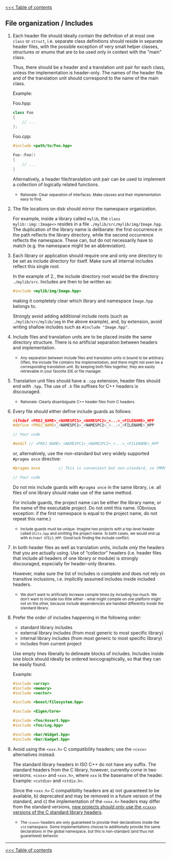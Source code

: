 [<<< Table of contents](../README.md)

## File organization / Includes

1. Each header file should ideally contain the definition of at most one `class` or `struct`, i.e. separate class definitions should reside in separate header files, with the possible exception of very small helper classes, structures or enums that are to be used only in context with the "main" class.

    Thus, there should be a header and a translation unit pair for each class, unless the implementation is header-only. The names of the header file and of the translation unit should correspond to the name of the main class.

    Example:
  
    Foo.hpp:
  
    ```cpp
    class Foo
    {
        // ...
    };
    ```

    Foo.cpp:
  
    ```cpp
    #include <path/to/Foo.hpp>

    Foo::Foo()
    {
        // ...
    }
    ```

    Alternatively, a header file/translation unit pair can be used to implement a collection of logically related functions.

    - <small>Rationale: Clear separation of interfaces. Make classes and their implementation easy to find.</small>

2. The file locations on disk should mirror the namespace organization.

    For example, inside a library called `mylib`, the `class mylib::img::Image<>` resides in a file `./mylib/src/mylib/img/Image.hpp`. The duplication of the library name is deliberate: the first occurrence in the path reflects the library directory, while the second occurrence reflects the namespace. These can, but do not necessarily have to match (e.g. the namespace might be an abbreviation).

3. Each library or application should require one and only one directory to be set as include directory for itself. Make sure all internal includes reflect this single root.

    In the example of 2., the include directory root would be the directory `./mylib/src`. Includes are then to be written as:
  
    ```cpp
    #include <mylib/img/Image.hpp>
    ```

    making it completely clear which library and namespace `Image.hpp` belongs to.
  
    Strongly avoid adding additional include roots (such as `./mylib/src/mylib/img` in the above example), and, by extension, avoid writing shallow includes such as `#include "Image.hpp"`.

4. Include files and translation units are to be placed inside the same directory structure. There is no artificial separation between headers and implementation.

    - <small>Any separation between include files and translation units is bound to be arbitrary. Often, the include file contains the implementation, and there might not even be a corresponding translation unit. By keeping both files together, they are easily retrievable in your favorite IDE or file manager.</small>

5. Translation unit files should have a `.cpp` extension, header files should end with `.hpp`. The use of `.h` file suffixes for C++ headers is discouraged.

    - <small>Rationale: Clearly disambiguate C\+\+ header files from C headers.</small>

6. Every file should either define include guards as follows:

    ```cpp
    #ifndef <PROJ_NAME>_<NAMESPC1>_<NAMESPC2>_<...>_<FILENAME>_HPP
    #define <PROJ_NAME>_<NAMESPC1>_<NAMESPC2>_<...>_<FILENAME>_HPP

    // Your code

    #endif // <PROJ_NAME>_<NAMESPC1>_<NAMESPC2>_<...>_<FILENAME>_HPP
    ```

    or, alternatively, use the non-standard but very widely supported `#pragma once` directive:

    ```cpp
    #pragma once        // This is convenient but non-standard, so YMMV.
    
    // Your code
    ```

    Do not mix include guards with `#pragma once` in the same library, i.e. all files of one library should make use of the same method.

    For include guards, the project name can be either the library name, or the name of the executable project. Do not omit this name. (Obvious exception: if the first namespace is equal to the project name, do not repeat this name.)

    - <small>Include guards must be unique. Imagine two projects with a top-level header called `Utils.hpp` and omitting the project name. In both cases, we would end up with `#ifndef UTILS_HPP`. Good luck finding the include conflict.</small>

7. In both header files as well as translation units, include *only* the headers that you are actually using. Use of “collector” headers (i.e. header files that include all headers of one library or module) is strongly discouraged, especially for header-only libraries.

    However, make sure the list of includes is complete and does not rely on transitive inclusions, i.e. implicitly assumed includes inside included headers.

    - <small>We don’t want to artificially increase compile times by including too much. We don’t want to include too little either - what might compile on one platform might not on the other, because include dependencies are handled differently inside the standard library.</small>

8. Prefer the order of includes happening in the following order:
    - standard library includes
    - external library includes (from most generic to most specific library)
    - internal library includes (from most generic to most specific library)
    - includes from current project

    Use empty lines liberally to delineate blocks of includes. Includes inside one block should ideally be ordered lexicographically, so that they can be easily found.
  
    Example:
  
    ```cpp
    #include <array>
    #include <memory>
    #include <vector>

    #include <boost/filesystem.hpp>

    #include <Eigen/Core>

    #include <foo/Assert.hpp>
    #include <foo/Log.hpp>

    #include <bar/Widget.hpp>
    #include <bar/Gadget.hpp>
    ```

9. Avoid using the `<xxx.h>` C compatibility headers; use the `<cxxx>` alternatives instead.

    The standard library headers in ISO C++ do not have any suffix. The standard headers from the C library, however, currently come in two versions. `<cxxx>` and `<xxx.h>`, where `xxx` is the basename of the header. Example: `<cstdio>` and `<stdio.h>`.
  
    Since the `<xxx.h>` C compatibility headers are a) not guaranteed to be available, b) deprecated and may be removed in a future version of the standard, and c) the implementation of the `<xxx.h>` headers may differ from the standard versions, [new projects should only use the `<cxxx>` versions of the C standard library headers](https://isocpp.org/wiki/faq/coding-standards#std-headers).

    - <small>The `<cxxx>` headers are only guaranteed to provide their declarations inside the `std` namespace. Some implementations choose to additionally provide the same declarations in the global namespace, but this is non-standard (and thus not guaranteed) behavior.</small>
    
---

[<<< Table of contents](../README.md)